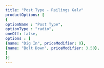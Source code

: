 ```yaml
---
title: "Post Type - Railings Galv"
productOptions: [
{
optionName : "Post Type",
optionType : "radio",
oneOff: false,
options : [
{name: "Dig In", priceModifier: 0},
{name: "Bolt Down", priceModifier: 3.50},
]
}]
---
```

